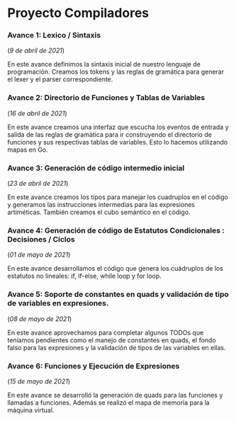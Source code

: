 # Proyecto Compiladores

### Avance 1: Lexico / Sintaxis
(*9 de abril de 2021*)

En este avance definimos la sintaxis inicial de nuestro lenguaje de programación. Creamos los tokens y las reglas de gramática para generar el lexer y el parser correspondiente.

### Avance 2: Directorio de Funciones y Tablas de Variables
(*16 de abril de 2021*)

En este avance creamos una interfaz que escucha los eventos de entrada y salida de las reglas de gramática para ir construyendo el directorio de funciones y sus respectivas tablas de variables. Esto lo hacemos utilizando mapas en Go.

### Avance 3: Generación de código intermedio inicial
(*23 de abril de 2021*)

En este avance creamos los tipos para manejar los cuadruplos en el código y generamos las instrucciones intermedias para las expresiones artiméticas. También creamos el cubo semántico en el código.

### Avance 4: Generación de código de Estatutos Condicionales : Decisiones / Ciclos
(*01 de mayo de 2021*)

En este avance desarrollamos el código que genera los cuádruplos de los estatutos no lineales: if, if-else, while loop y for loop.

### Avance 5: Soporte de constantes en quads y validación de tipo de variables en expresiones.
(*08 de mayo de 2021*)

En este avance aprovechamos para completar algunos TODOs que teníamos pendientes como el manejo de constantes en quads, el fondo falso para las expresiones y la validación de tipos de las variables en ellas.

### Avance 6: Funciones y Ejecución de Expresiones
(*15 de mayo de 2021*)

En este avance se desarrolló la generación de quads para las funciones y llamadas a funciones. Además se realizó el mapa de memoria para la máquina virtual.
